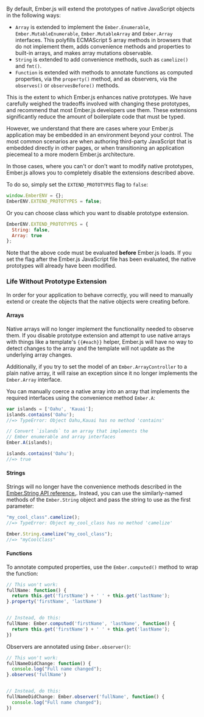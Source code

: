 By default, Ember.js will extend the prototypes of native JavaScript
objects in the following ways:

* `Array` is extended to implement the `Ember.Enumerable`,
  `Ember.MutableEnumerable`, `Ember.MutableArray` and `Ember.Array`
  interfaces. This polyfills ECMAScript 5 array methods in browsers that
  do not implement them, adds convenience methods and properties to
  built-in arrays, and makes array mutations observable.
* `String` is extended to add convenience methods, such as
  `camelize()` and `fmt()`. 
* `Function` is extended with methods to annotate functions as
  computed properties, via the `property()` method, and as observers,
  via the `observes()` or `observesBefore()` methods.

This is the extent to which Ember.js enhances native prototypes. We have
carefully weighed the tradeoffs involved with changing these prototypes,
and recommend that most Ember.js developers use them. These extensions
significantly reduce the amount of boilerplate code that must be typed.

However, we understand that there are cases where your Ember.js
application may be embedded in an environment beyond your control. The
most common scenarios are when authoring third-party JavaScript that is
embedded directly in other pages, or when transitioning an application
piecemeal to a more modern Ember.js architecture.

In those cases, where you can't or don't want to modify native
prototypes, Ember.js allows you to completely disable the extensions
described above.

To do so, simply set the `EXTEND_PROTOTYPES` flag to `false`:

```javascript
window.EmberENV = {};
EmberENV.EXTEND_PROTOTYPES = false;
```

Or you can choose class which you want to disable prototype extension.

```javascript
EmberENV.EXTEND_PROTOTYPES = {
  String: false,
  Array: true
};
```

Note that the above code must be evaluated **before** Ember.js loads. If
you set the flag after the Ember.js JavaScript file has been evaluated,
the native prototypes will already have been modified.

### Life Without Prototype Extension

In order for your application to behave correctly, you will need to
manually extend or create the objects that the native objects were
creating before.

#### Arrays

Native arrays will no longer implement the functionality needed to
observe them. If you disable prototype extension and attempt to use
native arrays with things like a template's `{{#each}}` helper, Ember.js
will have no way to detect changes to the array and the template will
not update as the underlying array changes.

Additionally, if you try to set the model of an
`Ember.ArrayController` to a plain native array, it will raise an
exception since it no longer implements the `Ember.Array` interface.

You can manually coerce a native array into an array that implements the
required interfaces using the convenience method `Ember.A`:

```javascript
var islands = ['Oahu', 'Kauai'];
islands.contains('Oahu');
//=> TypeError: Object Oahu,Kauai has no method 'contains'

// Convert `islands` to an array that implements the
// Ember enumerable and array interfaces
Ember.A(islands);

islands.contains('Oahu');
//=> true
```

#### Strings

Strings will no longer have the convenience methods described in the
[Ember.String API reference.](/api/classes/Ember.String.html). Instead,
you can use the similarly-named methods of the `Ember.String` object and
pass the string to use as the first parameter:

```javascript
"my_cool_class".camelize();
//=> TypeError: Object my_cool_class has no method 'camelize'

Ember.String.camelize("my_cool_class");
//=> "myCoolClass"
```

#### Functions

To annotate computed properties, use the `Ember.computed()` method to
wrap the function:

```javascript
// This won't work:
fullName: function() {
  return this.get('firstName') + ' ' + this.get('lastName');
}.property('firstName', 'lastName')


// Instead, do this:
fullName: Ember.computed('firstName', 'lastName', function() {
  return this.get('firstName') + ' ' + this.get('lastName');
})
```

Observers are annotated using `Ember.observer()`:

```javascript
// This won't work:
fullNameDidChange: function() {
  console.log("Full name changed");
}.observes('fullName')


// Instead, do this:
fullNameDidChange: Ember.observer('fullName', function() {
  console.log("Full name changed");
})
```

